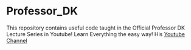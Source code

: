 # Professor_DK
This repository contains useful code taught in the Official Professor DK Lecture Series in Youtube! Learn Everything the easy way!
His [Youtube Channel](https://www.youtube.com/channel/UCgnv52hqclx0fTopBi9llDQ)
